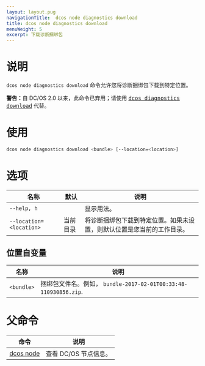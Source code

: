 ```yaml
---
layout: layout.pug
navigationTitle:  dcos node diagnostics download
title: dcos node diagnostics download
menuWeight: 5
excerpt: 下载诊断捆绑包
---
```




# 说明
`dcos node diagnostics download` 命令允许您将诊断捆绑包下载到特定位置。

<p class="message--warning"><strong>警告：</strong>自 DC/OS 2.0 以来，此命令已弃用；请使用 <a href="/mesosphere/dcos/2.0/cli/command-reference/dcos-diagnostics/dcos-diagnostics-download/"><tt>dcos diagnostics download</tt></a> 代替。</p>

# 使用

```bash
dcos node diagnostics download <bundle> [--location=<location>]
```

# 选项

| 名称 | 默认 | 说明 |
|---------|-------------|-------------|
| `--help, h`   |   | 显示用法。 |
| `--location=<location>`   | 当前目录 | 将诊断捆绑包下载到特定位置。如果未设置，则默认位置是您当前的工作目录。|

## 位置自变量

| 名称 | 说明 |
|---------|-------------|
| `<bundle>`   | 捆绑包文件名。例如， `bundle-2017-02-01T00:33:48-110930856.zip`. |

# 父命令

| 命令 | 说明 |
|---------|-------------|
| [dcos node](/mesosphere/dcos/cn/2.0/cli/command-reference/dcos-node/) | 查看 DC/OS 节点信息。 |


